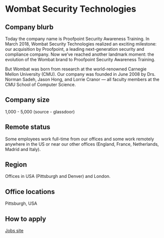 # Wombat Security Technologies

## Company blurb

Today the company name is Proofpoint Security Awareness Training. In March 2018, Wombat Security Technologies realized an exciting milestone: our acquisition by Proofpoint, a leading next-generation security and compliance company. Now we’ve reached another landmark moment: the evolution of the Wombat brand to Proofpoint Security Awareness Training.

But Wombat was born from research at the world-renowned Carnegie Mellon University (CMU). Our company was founded in June 2008 by Drs. Norman Sadeh, Jason Hong, and Lorrie Cranor — all faculty members at the CMU School of Computer Science.

## Company size

1,000 - 5,000 (source - glassdoor)

## Remote status

Some employees work full-time from our offices and some work remotely anywhere in the US or near our other offices (England, France, Netherlands, Madrid and Italy).

## Region

Offices in USA (Pittsburgh and Denver) and London.

## Office locations

Pittsburgh, USA

## How to apply

[Jobs site](https://proofpoint.wd5.myworkdayjobs.com/ProofpointCareers/6/refreshFacet/318c8bb6f553100021d223d9780d30be)
